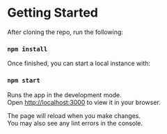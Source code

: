# Getting Started 

After cloning the repo, run the following:
### `npm install`

Once finished, you can start a local instance with:

### `npm start`

Runs the app in the development mode.\
Open [http://localhost:3000](http://localhost:3000) to view it in your browser.

The page will reload when you make changes.\
You may also see any lint errors in the console.